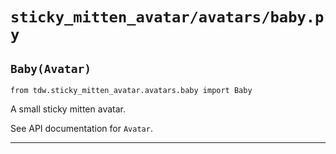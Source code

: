# `sticky_mitten_avatar/avatars/baby.py`

## `Baby(Avatar)`

`from tdw.sticky_mitten_avatar.avatars.baby import Baby`

A small sticky mitten avatar.

See API documentation for `Avatar`.

***

